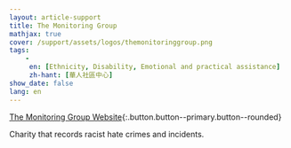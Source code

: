 ```yaml
---
layout: article-support
title: The Monitoring Group
mathjax: true
cover: /support/assets/logos/themonitoringgroup.png
tags:
    -
     en: [Ethnicity, Disability, Emotional and practical assistance]
     zh-hant: [華人社區中心]
show_date: false
lang: en
---
```


[The Monitoring Group Website](http://www.tmg-uk.org/){:.button.button--primary.button--rounded}


Charity that records racist hate crimes and incidents.
